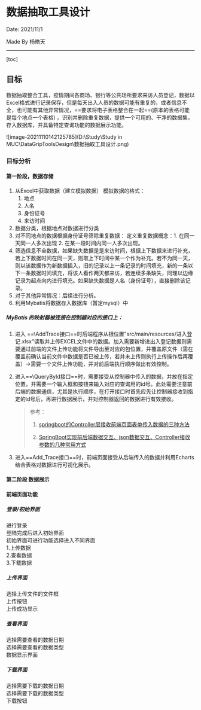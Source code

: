 # 数据抽取工具设计

Date: 2021/11/1

Made By 杨皓天

_______

[toc]

## 目标

数据抽取整合工具，疫情期间各商场、银行等公共场所要求来访人员登记，数据以Excel格式进行记录保存，但是每天出入人员的数据可能有重复的，或者信息不全，也可能有其他异常情况，==要求将电子表格整合在一起==(原本的表格可能是每个地点一个表格)
，识别并删除重复数据，提供一个可用的、干净的数据集，存入数据库，并具备特定查询功能的数据展示功能。

![image-20211110142125785](D:\Study\Study in MUC\DataGripToolsDesign\数据抽取工具设计.png)

### 目标分析

#### 第一阶段，数据存储

1. 从Excel中获取数据（建立模拟数据） 模拟数据的格式：
    1. 地点
    2. 人名
    3. 身份证号
    4. 来访时间
2. 数据分类，根据地点对数据进行分类
3. 对不同地点的数据根据身份证号筛除重复数据： 定义重复数据概念：1. 在同一天同一人多次出现 2. 在某一段时间内同一人多次出现。
4. 筛选信息不全数据，如果缺失数据是是来访时间，根据上下数据来进行补充，若上下数据时间在同一天，则取上下时间中某一个作为补充。若不为同一天，则以该数据作为新数据插入，旧的记录以上一条记录的时间填充，新的一条以下一条数据时间填充，将该人看作两天都来访，若连续多条缺失，同理以边缘记录为起点向内进行填充。如果缺失数据是人名（身份证号），直接删除该记录。
5. 对于其他异常情况：后续进行分析。
6. 利用Mybatis将数据存入数据库（暂定mysql）中



##### MyBatis 的映射器被连接在控制器对应的接口上：

1. 进入 ==\AddTrace接口==时后端程序从根位置"src/main/resources/进入登记.xlsx"读取并上传EXCEL文件中的数据。加入需要新增进出入登记数据则需要通过前端的文件上传功能将文件导出至对应的包位置，并覆盖原文件（需在覆盖前确认当前文件中数据是否已被上传，若并未上传则执行上传操作后再覆盖）->需要一个文件上传功能，并对前后端执行顺序做出有效控制。

2. 进入==\QueryById接口==时，需要接受从控制器中传入的数据，并放在指定位置。并需要一个输入框和按钮来输入对应的查询用的id号。此处需要注意前后端的数据通信，尤其是执行顺序，在打开接口时首先应先让控制器接收到指定的id号后，再进行数据展示，并对控制器返回的数据进行有效接收。

   > 参考：
   >
   > 1. [springboot的Controller层接收前端页面表单传入数据的三种方法](https://blog.csdn.net/weixin_41902922/article/details/107939455)
   >
   > 2. [SpringBoot实现前后端数据交互、json数据交互、Controller接收参数的几种常用方式](https://blog.csdn.net/qq_20957669/article/details/89227840)

3. 进入==Add_Trace接口==时，前端页面接受从后端传入的数据并利用Echarts结合表格对数据进行可视化展示。



#### 第二阶段 数据展示


#### 前端页面功能
##### 登录/初始界面
进行登录  
登陆完成后进入初始界面  
初始界面可进行功能选择进入不同界面  
1.上传数据  
2.查看数据  
3.下载数据  

##### 上传界面
选择上传文件的文件框    
上传按钮    
上传成功显示    

##### 查看界面
选择需要查看的数据日期  
选择需要查看的数据类型  
数据显示界面  

##### 下载界面
选择需要下载的数据日期  
选择需要下载的数据类型  
下载按钮  

### 
